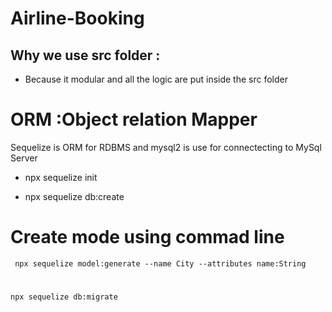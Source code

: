 # Airline-Booking

## Why we use src folder :

- Because it modular and all the logic are put inside the src folder

# ORM :Object relation Mapper

Sequelize is ORM for RDBMS and mysql2 is use for connectecting to MySql Server

- npx sequelize init

- npx sequelize db:create

# Create mode using commad line

```
 npx sequelize model:generate --name City --attributes name:String
```

#

```
npx sequelize db:migrate
```
